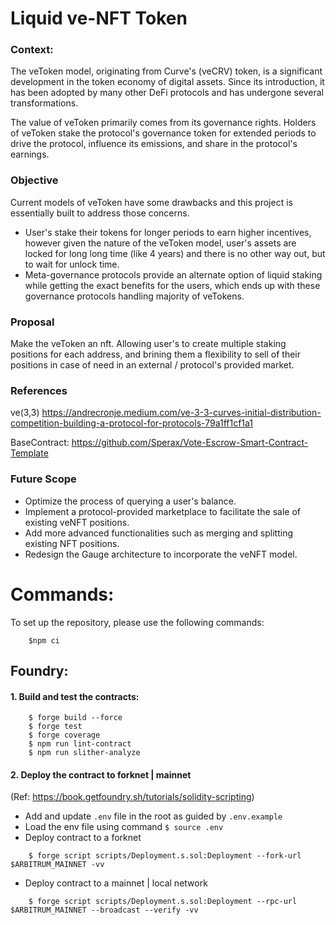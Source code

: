 # Liquid ve-NFT Token

### Context:
The veToken model, originating from Curve's (veCRV) token, is a significant development in the token economy of digital assets. Since its introduction, it has been adopted by many other DeFi protocols and has undergone several transformations.

The value of veToken primarily comes from its governance rights. Holders of veToken stake the protocol's governance token for extended periods to drive the protocol, influence its emissions, and share in the protocol's earnings.

### Objective
Current models of veToken have some drawbacks and this project is essentially built to address those concerns. 
* User's stake their tokens for longer periods to earn higher incentives, however given the nature of the veToken model, user's assets are locked for long long time (like 4 years) and there is no other way out, but to wait for unlock time. 
* Meta-governance protocols provide an alternate option of liquid staking while getting the exact benefits for the users, which ends up with these governance protocols handling majority of veTokens.

### Proposal
Make the veToken an nft. Allowing user's to create multiple staking positions for each address, and brining them a flexibility to sell of their positions in case of need in an external / protocol's provided market. 


### References
ve(3,3) https://andrecronje.medium.com/ve-3-3-curves-initial-distribution-competition-building-a-protocol-for-protocols-79a1ff1cf1a1

BaseContract: https://github.com/Sperax/Vote-Escrow-Smart-Contract-Template

### Future Scope
* Optimize the process of querying a user's balance.
* Implement a protocol-provided marketplace to facilitate the sale of existing veNFT positions.
* Add more advanced functionalities such as merging and splitting existing NFT positions.
* Redesign the Gauge architecture to incorporate the veNFT model.


# Commands:
To set up the repository, please use the following commands:
```shell
    $npm ci
```

## Foundry: 
#### 1. Build and test the contracts: 
```shell
    $ forge build --force
    $ forge test
    $ forge coverage
    $ npm run lint-contract
    $ npm run slither-analyze
```

#### 2. Deploy the contract to forknet | mainnet
(Ref: https://book.getfoundry.sh/tutorials/solidity-scripting)
* Add and update `.env` file in the root as guided by `.env.example`
* Load the env file using command `$ source .env`
* Deploy contract to a forknet
```shell
    $ forge script scripts/Deployment.s.sol:Deployment --fork-url $ARBITRUM_MAINNET -vv 
```
* Deploy contract to a mainnet | local network
```shell
    $ forge script scripts/Deployment.s.sol:Deployment --rpc-url $ARBITRUM_MAINNET --broadcast --verify -vv
```
